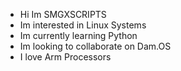 - Hi Im SMGXSCRIPTS
- Im interested in Linux Systems
- Im currently learning Python
- Im looking to collaborate on Dam.OS
- I love Arm Processors
